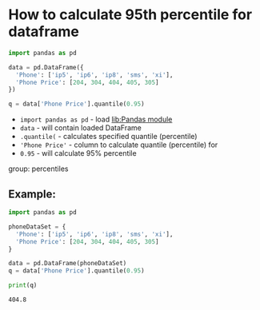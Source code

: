 # How to calculate 95th percentile for dataframe

```python
import pandas as pd

data = pd.DataFrame({
  'Phone': ['ip5', 'ip6', 'ip8', 'sms', 'xi'],
  'Phone Price': [204, 304, 404, 405, 305]
})

q = data['Phone Price'].quantile(0.95)
```

- `import pandas as pd` - load [lib:Pandas module](/python-pandas/how-to-install-pandas)
- `data` - will contain loaded DataFrame
- `.quantile(` - calculates specified quantile (percentile)
- `'Phone Price'` - column to calculate quantile (percentile) for
- `0.95` - will calculate 95% percentile

group: percentiles

## Example: 
```python
import pandas as pd

phoneDataSet = {
  'Phone': ['ip5', 'ip6', 'ip8', 'sms', 'xi'],
  'Phone Price': [204, 304, 404, 405, 305]
}

data = pd.DataFrame(phoneDataSet)
q = data['Phone Price'].quantile(0.95)

print(q)
```
```
404.8

```

